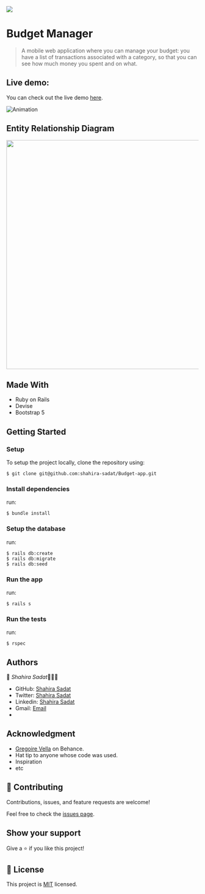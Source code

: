 ![](https://img.shields.io/badge/Microverse-blueviolet)

# Budget Manager

> A mobile web application where you can manage your budget: you have a list of transactions associated with a category, so that you can see how much money you spent and on what.
## Live demo:
You can check out the live demo [here](https://budget-manager-rails.herokuapp.com/).

![Animation](https://user-images.githubusercontent.com/50721479/190150479-bc759674-9c64-45c2-8fb2-f2b08507d049.gif)

## Entity Relationship Diagram
<img src="https://user-images.githubusercontent.com/50721479/190148367-be9ac1c0-2d96-4049-aea3-8e5d75c1f5fa.png" width="600">

## Made With

- Ruby on Rails
- Devise
- Bootstrap 5

## Getting Started

### Setup

To setup the project locally, clone the repository using:

```
$ git clone git@github.com:shahira-sadat/Budget-app.git
```

### Install dependencies
run:
```
$ bundle install
```

### Setup the database
run:
```
$ rails db:create
$ rails db:migrate
$ rails db:seed
```

### Run the app
run:
```
$ rails s
```

### Run the tests
run:
```
$ rspec
```

## Authors

👤 *Shahira Sadat*👩🏻‍💻
- GitHub: [Shahira Sadat](https://github.com/shahira-sadat)
- Twitter: [Shahira Sadat](https://twitter.com/SadatShahira)
- Linkedin: [Shahira Sadat](https://www.linkedin.com/in/shahira-sadat-49b402199)
- Gmail: [Email](shahira.sadat1@gmail.com)
- 
## Acknowledgment
- [Gregoire Vella](https://www.behance.net/gregoirevella) on Behance.
- Hat tip to anyone whose code was used.
- Inspiration
- etc

## 🤝 Contributing

Contributions, issues, and feature requests are welcome!

Feel free to check the [issues page](../../issues/).

## Show your support

Give a ⭐️ if you like this project!

## 📝 License

This project is [MIT](./MIT.md) licensed.
